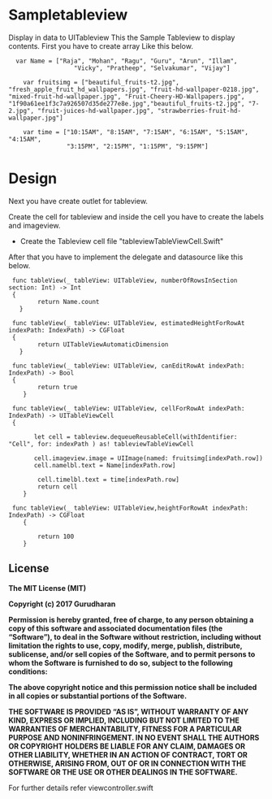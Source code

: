 # Sampletableview
Display in data to UITableview
This the Sample Tableview to display contents.
First you have to create array Like this below.
```
  var Name = ["Raja", "Mohan", "Ragu", "Guru", "Arun", "Illam",
                  "Vicky", "Pratheep", "Selvakumar", "Vijay"]
    
    var fruitsimg = ["beautiful_fruits-t2.jpg", "fresh_apple_fruit_hd_wallpapers.jpg", "fruit-hd-wallpaper-0218.jpg", "mixed-fruit-hd-wallpaper.jpg", "Fruit-Cheery-HD-Wallpapers.jpg", "1f90a61ee1f3c7a926507d35de277e8e.jpg","beautiful_fruits-t2.jpg", "7-2.jpg", "fruit-juices-hd-wallpaper.jpg", "strawberries-fruit-hd-wallpaper.jpg"]

    var time = ["10:15AM", "8:15AM", "7:15AM", "6:15AM", "5:15AM", "4:15AM",
                "3:15PM", "2:15PM", "1:15PM", "9:15PM"]

```
# Design

Next you have create outlet for tableview.

Create the cell for tableview and inside the cell you have to create the labels and imageview.

* Create the Tableview cell file "tableviewTableViewCell.Swift"

After that you have to implement the delegate and datasource like this below.
```
 func tableView(_ tableView: UITableView, numberOfRowsInSection section: Int) -> Int 
 {
        return Name.count
   }
    
 func tableView(_ tableView: UITableView, estimatedHeightForRowAt indexPath: IndexPath) -> CGFloat
 {
        return UITableViewAutomaticDimension
   }
    
 func tableView(_ tableView: UITableView, canEditRowAt indexPath: IndexPath) -> Bool 
 {
        return true
    }
    
 func tableView(_ tableView: UITableView, cellForRowAt indexPath: IndexPath) -> UITableViewCell
 {
        
       let cell = tableview.dequeueReusableCell(withIdentifier: "Cell", for: indexPath ) as! tableviewTableViewCell
       
       cell.imageview.image = UIImage(named: fruitsimg[indexPath.row])
       cell.namelbl.text = Name[indexPath.row]
        
        cell.timelbl.text = time[indexPath.row]
        return cell
    }
    
 func tableView(_ tableView: UITableView,heightForRowAt indexPath: IndexPath) -> CGFloat
    {
        
        return 100
    }
```
License
-------------------------------------------------------
<b>The MIT License (MIT)

Copyright (c) 2017 Gurudharan



Permission is hereby granted, free of charge, to any person obtaining a copy
of this software and associated documentation files (the “Software”), to deal
in the Software without restriction, including without limitation the rights
to use, copy, modify, merge, publish, distribute, sublicense, and/or sell
copies of the Software, and to permit persons to whom the Software is
furnished to do so, subject to the following conditions:

The above copyright notice and this permission notice shall be included in all
copies or substantial portions of the Software.

THE SOFTWARE IS PROVIDED “AS IS”, WITHOUT WARRANTY OF ANY KIND, EXPRESS OR
IMPLIED, INCLUDING BUT NOT LIMITED TO THE WARRANTIES OF MERCHANTABILITY,
FITNESS FOR A PARTICULAR PURPOSE AND NONINFRINGEMENT. IN NO EVENT SHALL THE
AUTHORS OR COPYRIGHT HOLDERS BE LIABLE FOR ANY CLAIM, DAMAGES OR OTHER
LIABILITY, WHETHER IN AN ACTION OF CONTRACT, TORT OR OTHERWISE, ARISING FROM,
OUT OF OR IN CONNECTION WITH THE SOFTWARE OR THE USE OR OTHER DEALINGS IN THE
SOFTWARE.</b>


For further details refer viewcontroller.swift
